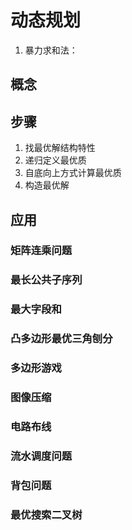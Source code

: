 
# 动态规划
1. 暴力求和法：

## 概念

## 步骤
1. 找最优解结构特性
2. 递归定义最优质
3. 自底向上方式计算最优质
4. 构造最优解

## 应用

### 矩阵连乘问题

### 最长公共子序列

### 最大字段和

### 凸多边形最优三角刨分

### 多边形游戏

### 图像压缩

### 电路布线

### 流水调度问题
### 背包问题
### 最优搜索二叉树
